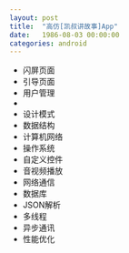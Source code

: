 ```yaml
---
layout: post
title:  "高仿[凯叔讲故事]App"
date:   1986-08-03 00:00:00
categories: android
---
```



* 闪屏页面
* 引导页面
* 用户管理
* ​
* 设计模式
* 数据结构
* 计算机网络
* 操作系统
* 自定义控件
* 音视频播放
* 网络通信
* 数据库
* JSON解析
* 多线程
* 异步通讯
* 性能优化

